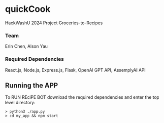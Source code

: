 # quickCook
HackWashU 2024 Project Groceries-to-Recipes

### Team
Erin Chen, Alson Yau

### Required Dependencies
React.js, Node.js, Express.js, Flask, OpenAI GPT API, AssemplyAI API

## Running the APP
To RUN REciPE BOT download the required dependencies and enter the top level directory:
```
> python3 ./app.py
> cd my_app && npm start

```
